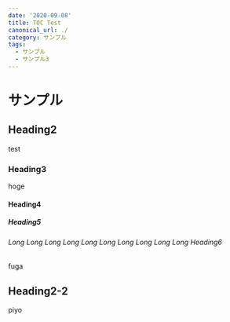 ```yaml
---
date: '2020-09-08'
title: TOC Test
canonical_url: ./
category: サンプル
tags:
  - サンプル
  - サンプル3
---
```

# サンプル

## Heading2
test

### Heading3
hoge

#### Heading4

##### Heading5

###### Long Long Long Long Long Long Long Long Long Long Heading6
fuga

## Heading2-2
piyo
